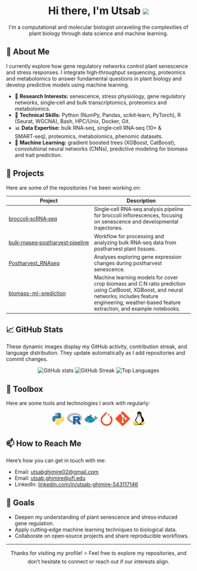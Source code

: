 <!-- GitHub Profile README -->

<h1 align="center">Hi there, I'm Utsab <img src="https://media.giphy.com/media/hvRJCLFzcasrR4ia7z/giphy.gif" width="30px"></h1>

<p align="center">
I'm a computational and molecular biologist unraveling the complexities of plant biology through data science and machine learning.
</p>

## 🌱 About Me

I currently explore how gene regulatory networks control plant senescence and stress responses. I integrate high‑throughput sequencing, proteomics and metabolomics to answer fundamental questions in plant biology and develop predictive models using machine learning.

- 🔬 **Research Interests:** senescence, stress physiology, gene regulatory networks, single‑cell and bulk transcriptomics, proteomics and metabolomics.
- 🧠 **Technical Skills:** Python (NumPy, Pandas, scikit‑learn, PyTorch), R (Seurat, WGCNA), Bash, HPC/Unix, Docker, Git.
- 📊 **Data Expertise:** bulk RNA‑seq, single‑cell RNA‑seq (10× & SMART‑seq), proteomics, metabolomics, phenomic datasets.
- 🤖 **Machine Learning:** gradient boosted trees (XGBoost, CatBoost), convolutional neural networks (CNNs), predictive modeling for biomass and trait prediction.

## 🚀 Projects

Here are some of the repositories I’ve been working on:

| Project | Description |
|--------|-------------|
| [broccoli‑scRNA‑seq](https://github.com/utsabghimire/broccoli-scRNA-seq) | Single‑cell RNA‑seq analysis pipeline for broccoli inflorescences, focusing on senescence and developmental trajectories. |
| [bulk‑rnaseq‑postharvest‑pipeline](https://github.com/utsabghimire/bulk-rnaseq-postharvest-pipeline) | Workflow for processing and analyzing bulk RNA‑seq data from postharvest plant tissues. |
| [Postharvest_RNAseq](https://github.com/utsabghimire/Postharvest_RNAseq) | Analyses exploring gene expression changes during postharvest senescence. |
| [biomass-ml-prediction](https://github.com/utsabghimire/biomass-ml-prediction) | Machine learning models for cover crop biomass and C:N ratio prediction using CatBoost, XGBoost, and neural networks; includes feature engineering, weather‑based feature extraction, and example notebooks. |

## 📈 GitHub Stats

These dynamic images display my GitHub activity, contribution streak, and language distribution. They update automatically as I add repositories and commit changes.

<p align="center">
  <img src="https://github-readme-stats.vercel.app/api?username=utsabghimire&show_icons=true&hide=issues&count_private=true" alt="GitHub stats" />
  <img src="https://github-readme-streak-stats.herokuapp.com/?user=utsabghimire" alt="GitHub Streak" />
  <img src="https://github-readme-stats.vercel.app/api/top-langs/?username=utsabghimire&layout=compact" alt="Top Languages" />
</p>

## 🧰 Toolbox

Here are some tools and technologies I work with regularly:

<p align="center">
  <img src="https://raw.githubusercontent.com/devicons/devicon/master/icons/python/python-original.svg" alt="Python" width="40" height="40"/>
  <img src="https://raw.githubusercontent.com/devicons/devicon/master/icons/r/r-original.svg" alt="R" width="40" height="40"/>
  <img src="https://raw.githubusercontent.com/devicons/devicon/master/icons/docker/docker-original.svg" alt="Docker" width="40" height="40"/>
  <img src="https://raw.githubusercontent.com/devicons/devicon/master/icons/pytorch/pytorch-original.svg" alt="PyTorch" width="40" height="40"/>
  <img src="https://raw.githubusercontent.com/devicons/devicon/master/icons/git/git-original.svg" alt="Git" width="40" height="40"/>
  <img src="https://raw.githubusercontent.com/devicons/devicon/master/icons/linux/linux-original.svg" alt="Linux" width="40" height="40"/>
</p>

## 📫 How to Reach Me

Here’s how you can get in touch with me:

- Email: [utsabghimire02@gmail.cpm](mailto:utsabghimire02@gmail.cpm)
- Email: [utsab.ghimire@ufl.edu](mailto:utsab.ghimire@ufl.edu)
- LinkedIn: [linkedin.com/in/utsab-ghimire-543117146](https://www.linkedin.com/in/utsab-ghimire-543117146)

## 🎯 Goals

- Deepen my understanding of plant senescence and stress‑induced gene regulation.
- Apply cutting‑edge machine learning techniques to biological data.
- Collaborate on open‑source projects and share reproducible workflows.

---

<p align="center">
  Thanks for visiting my profile! ⭐ Feel free to explore my repositories, and don’t hesitate to connect or reach out if our interests align.
</p>

